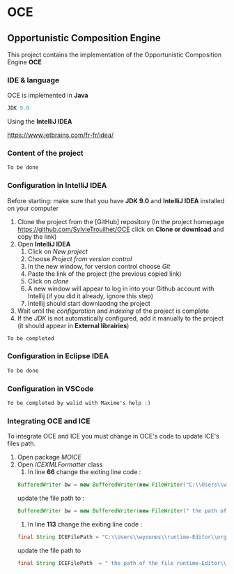 # OCE

## Opportunistic Composition Engine

This project contains the implementation of the Opportunistic Composition Engine **OCE** 

### IDE & language

OCE is implemented in **Java** 
```JAVA
JDK 9.0
```

Using the **IntelliJ IDEA** 

https://www.jetbrains.com/fr-fr/idea/


### Content of the project

```JAVA
To be done
```

### Configuration in IntelliJ IDEA

Before starting: make sure that you have **JDK 9.0** and **IntelliJ IDEA**  installed on your computer

1. Clone the project from the [GitHub] repository (In the project homepage https://github.com/SylvieTrouilhet/OCE click on **Clone or download**  and copy the link)
1. Open **IntelliJ IDEA** 
    1. Click on *New project*
    1. Choose *Project from version control*
    1. In the new window, for version control choose *Git*
    1. Paste the link of the project (the previous copied link)
    1. Click on *clone*
    1. A new window will appear to log in into your Github account with Intellij (if you did it already, ignore this step)
    1. Intellij should start downlaodng the project
1. Wait until the *configuration* and *indexing* of the project is complete
1. If the *JDK* is not automatically configured, add it manually to the project (it should appear in **External librairies**)
```JAVA
To be completed
```

### Configuration in Eclipse IDEA

```JAVA
To be done
```

### Configuration in VSCode

```JAVA
To be completed by walid with Maxime's help :)
```

### Integrating OCE and ICE

To integrate OCE and ICE you must change in OCE's code to update ICE's files path. 

1. Open package *MOICE*
1. Open *ICEXMLFormatter* class
    1. In line **66** change the exiting line code : 
    ```JAVA
    BufferedWriter bw = new BufferedWriter(new FileWriter("C:\\Users\\wyounes\\runtime-Editor\\org.eclipse.ice.editor\\ICE.ice_editor"));
    ``` 
     update the file path to :
    ```JAVA
    BufferedWriter bw = new BufferedWriter(new FileWriter(" the path of the file runtime-Editor\\org.eclipse.ice.editor\\ICE.ice_editor in your laptop"));
    ``` 
    1. In line **113** change the exiting line code : 
    ```JAVA
    final String ICEFilePath = "C:\\Users\\wyounes\\runtime-Editor\\org.eclipse.ice.editor\\ICE.ice_editor";
    ``` 
    update the file path to 
    ```JAVA
    final String ICEFilePath  = " the path of the file runtime-Editor\\org.eclipse.ice.editor\\ICE.ice_editor in your laptop";
    ``` 

